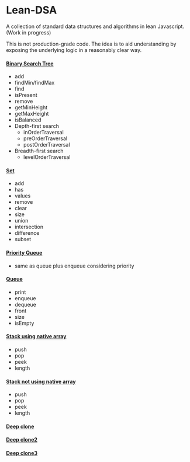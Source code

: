 # Lean-DSA

A collection of standard data structures and algorithms in lean Javascript. (Work in progress)

This is not production-grade code.  The idea is to aid understanding by exposing the underlying logic in a reasonably clear way.

#### [Binary Search Tree](https://github.com/misterrodger/Lean-DSA/blob/main/src/binarySearchTree.js)

* add
* findMin/findMax
* find
* isPresent
* remove
* getMinHeight
* getMaxHeight
* isBalanced
* Depth-first search
  * inOrderTraversal
  * preOrderTraversal
  * postOrderTraversal
* Breadth-first search
  * levelOrderTraversal

#### [Set](https://github.com/misterrodger/Lean-DSA/blob/main/src/set.js)

* add
* has
* values
* remove
* clear
* size
* union
* intersection
* difference
* subset

#### [Priority Queue](https://github.com/misterrodger/Lean-DSA/blob/main/src/priorityQueue.js)

* same as queue plus enqueue considering priority

#### [Queue](https://github.com/misterrodger/Lean-DSA/blob/main/src/queue.js)

* print
* enqueue
* dequeue
* front
* size
* isEmpty

#### [Stack using native array](https://github.com/misterrodger/Lean-DSA/blob/main/src/stack1.js)

* push
* pop
* peek
* length

#### [Stack not using native array](https://github.com/misterrodger/Lean-DSA/blob/main/src/stack2.js)

* push
* pop
* peek
* length

#### [Deep clone](https://github.com/misterrodger/Lean-DSA/blob/main/utils/deepClone.js)

#### [Deep clone2](https://github.com/misterrodger/Lean-DSA/blob/main/utils/deepClone2.js)

#### [Deep clone3](https://github.com/misterrodger/Lean-DSA/blob/main/utils/deepClone3.js)
